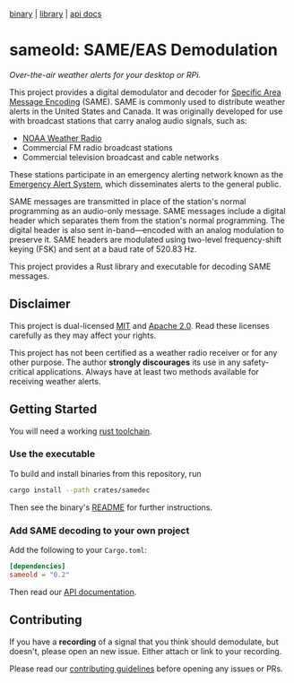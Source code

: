 [binary](https://crates.io/crates/samedec) | [library](https://crates.io/crates/sameold) | [api docs](https://docs.rs/sameold/latest/sameold)

# sameold: SAME/EAS Demodulation

*Over-the-air weather alerts for your desktop or RPi.*

This project provides a digital demodulator and decoder for
[Specific Area Message Encoding](https://en.wikipedia.org/wiki/Specific_Area_Message_Encoding)
(SAME). SAME is commonly used to distribute weather alerts in the United States
and Canada. It was originally developed for use with broadcast stations that
carry analog audio signals, such as:

* [NOAA Weather Radio](https://www.weather.gov/nwr/)
* Commercial FM radio broadcast stations
* Commercial television broadcast and cable networks

These stations participate in an emergency alerting network known as the
[Emergency Alert System](https://en.wikipedia.org/wiki/Emergency_Alert_System),
which disseminates alerts to the general public.

SAME messages are transmitted in place of the station's normal programming
as an audio-only message. SAME messages include a digital header which
separates them from the station's normal programming. The digital header is
also sent in-band—encoded with an analog modulation to preserve it. SAME
headers are modulated using two-level frequency-shift keying (FSK) and sent
at a baud rate of 520.83 Hz.

This project provides a Rust library and executable for decoding SAME messages.

## Disclaimer

This project is dual-licensed [MIT](./LICENSE-MIT) and
[Apache 2.0](./LICENSE-APACHE). Read these licenses carefully as they may
affect your rights.

This project has not been certified as a weather radio receiver or for any other
purpose. The author **strongly discourages** its use in any safety-critical
applications. Always have at least two methods available for receiving weather
alerts.

## Getting Started

You will need a working
[rust toolchain](https://www.rust-lang.org/learn/get-started).

### Use the executable

To build and install binaries from this repository, run

```bash
cargo install --path crates/samedec
```

Then see the binary's [README](./crates/samedec/README.md) for further
instructions.

### Add SAME decoding to your own project

Add the following to your `Cargo.toml`:

```toml
[dependencies]
sameold = "0.2"
```

Then read our
[API documentation](https://docs.rs/sameold/latest/sameold).

## Contributing

If you have a **recording** of a signal that you think should demodulate, but
doesn't, please open an new issue. Either attach or link to your
recording.

Please read our
[contributing guidelines](https://github.com/cbs228/sameold/blob/master/CONTRIBUTING.md)
before opening any issues or PRs.
